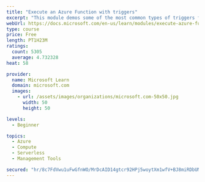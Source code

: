 ```yaml
---
title: "Execute an Azure Function with triggers"
excerpt: "This module demos some of the most common types of triggers for executing Azure Functions and how to configure them to execute your logic."
webUrl: https://docs.microsoft.com/en-us/learn/modules/execute-azure-function-with-triggers/
type: course
price: Free
length: PT1H23M
ratings:
  count: 5305
  average: 4.732328
heat: 58

provider:
  name: Microsoft Learn
  domain: microsoft.com
  images:
    - url: /assets/images/organizations/microsoft.com-50x50.jpg
      width: 50
      height: 50

levels:
  - Beginner

topics:
  - Azure
  - Compute
  - Serverless
  - Management Tools

secured: "hr/8c7FdVwu1uFwGfnWO/MrDcAID14gtcr92HPj5woytXm1wfV+BJ8miRDbUMNPOyNuMjD2EnADf5O+4TYZhchG+2iqV/Wk9fQhEGI2nXXX9jbj4iRh2Nms8K9O54L/DZJm4DK6Obz3ms6ucytJXIb0wWlkWB/vUlqf92ScCNVDWhMjPXbfK03+CL+uE1sBFWEw+oTbE4Bp8Q9EJ2eztICvP6hj2l4GeaHijDdGVQNXgrByAeAVjepN9+LPzj4gz/fYkYdE6j92VzlP43TWxYBZupMyKtI0oDCOpPSAn93ChsOBELykm0ofh7Z9jaMcRKecGaRcyeV9T8+E5AvDdFUfYr8cldY0IP7SMDlA53DUME3BdhhFPVks2LEzJajdPyzPXLWNMqANVbj/IGH/8f0KK2hgWXgsBxkblPUUAr8Y=;loLiRxOoDH5RSJlnvZaVEg=="
---
```


